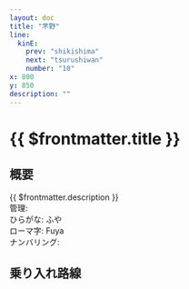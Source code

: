 ```yaml
---
layout: doc
title: "芣野"
line:
  kinE:
    prev: "shikishima"
    next: "tsurushiwan"
    number: "10"
x: 800
y: 850
description: ""
---
```


# {{ $frontmatter.title }} <ViewinMap />
<!-- ![駅の写真の説明](駅の写真のURL) -->

<Family />

## 概要
{{ $frontmatter.description }}  
管理:   
ひらがな: ふや  
ローマ字: Fuya  
ナンバリング: <Numberling />

## 乗り入れ路線
<LineInfo />